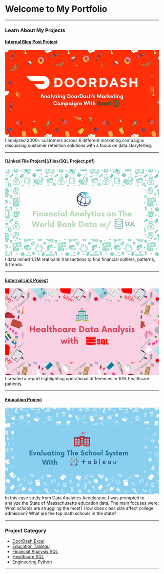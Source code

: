 # Welcome to My Portfolio

---

### Learn About My Projects

#### [Internal Blog Post Project](/bank)
<img src="images/DoorDash Project.png?raw=true"/>
I analyzed 2000+ customers across 6 different marketing campaigns discussing customer retention solutions
with a focus on data storytelling.

---
#### [Linked File Project](/files/SQL Project.pdf)
<img src="images/Financial Analytics on The World Bank.png?raw=true"/>
I data mined 1.2M real bank transactions to find financial outliers, patterns, & trends.

---
#### [External Link Project](https://www.linkedin.com/article/edit/7271278823218786305)
[<img src="images/Healthcare Data Analysis.png"/>](https://www.linkedin.com/pulse/life-death-trip-hospital-jen-hawkins-hhzpc/?trackingId=SsDp%2Fp63RcavUgoyz7rgUg%3D%3D)
I created a report highlighting operational differences in 101k healthcare patients. 


---
#### [Education Project](https://www.linkedin.com/pulse/dropout-death-row-jen-hawkins-meezc)
[<img src="images/Evaluating The School System.png?raw=true"/>](https://www.linkedin.com/pulse/dropout-death-row-jen-hawkins-meezc)
In this case study from Data Analytics Accelerator, I was prompted to analyze the State of Massachusetts education data. The main focuses were:
What schools are struggling the most?
How does class size affect college admission?
What are the top math schools in the state? 

---

### Project Category

- [DoorDash Excel](https://www.linkedin.com/pulse/your-customers-situationship-jen-hawkins-n5vjc)
- [Education Tableau](https://public.tableau.com/app/profile/jen.hawkins/viz/MassachusettsSchoolProjectUnicornPurpleGold/Unicorn)
- [Financial Analysis SQL](https://www.linkedin.com/pulse/sneak-peak-world-banking-jen-hawkins-lsx7c/)
- [Healthcare SQL](https://www.linkedin.com/pulse/life-death-trip-hospital-jen-hawkins-hhzpc/)
- [Engineering Python](https://www.linkedin.com/pulse/data-mining-iron-ore-jen-hawkins-pqbqc/)

---




